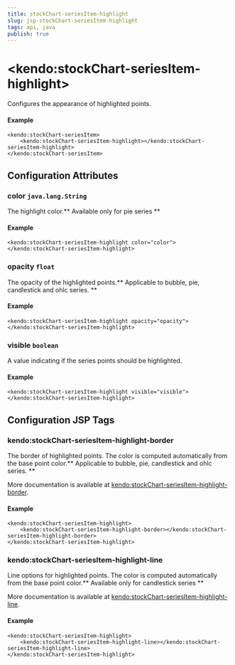 ```yaml
---
title: stockChart-seriesItem-highlight
slug: jsp-stockChart-seriesItem-highlight
tags: api, java
publish: true
---
```


# \<kendo:stockChart-seriesItem-highlight\>

Configures the appearance of highlighted points.

#### Example
    <kendo:stockChart-seriesItem>
        <kendo:stockChart-seriesItem-highlight></kendo:stockChart-seriesItem-highlight>
    </kendo:stockChart-seriesItem>

## Configuration Attributes

### color `java.lang.String`

The highlight color.** Available only for pie series **

#### Example
    <kendo:stockChart-seriesItem-highlight color="color">
    </kendo:stockChart-seriesItem-highlight>

### opacity `float`

The opacity of the highlighted points.** Applicable to bubble, pie, candlestick and ohlc series. **

#### Example
    <kendo:stockChart-seriesItem-highlight opacity="opacity">
    </kendo:stockChart-seriesItem-highlight>

### visible `boolean`

A value indicating if the series points should be highlighted.

#### Example
    <kendo:stockChart-seriesItem-highlight visible="visible">
    </kendo:stockChart-seriesItem-highlight>


##  Configuration JSP Tags

### kendo:stockChart-seriesItem-highlight-border

The border of highlighted points. The color is computed automatically from the base point color.** Applicable to bubble, pie, candlestick and ohlc series. **

More documentation is available at [kendo:stockChart-seriesItem-highlight-border](stockchart/seriesitem-highlight-border).

#### Example

    <kendo:stockChart-seriesItem-highlight>
        <kendo:stockChart-seriesItem-highlight-border></kendo:stockChart-seriesItem-highlight-border>
    </kendo:stockChart-seriesItem-highlight>

### kendo:stockChart-seriesItem-highlight-line

Line options for highlighted points. The color is computed automatically from the base point color.** Available only for candlestick series **

More documentation is available at [kendo:stockChart-seriesItem-highlight-line](stockchart/seriesitem-highlight-line).

#### Example

    <kendo:stockChart-seriesItem-highlight>
        <kendo:stockChart-seriesItem-highlight-line></kendo:stockChart-seriesItem-highlight-line>
    </kendo:stockChart-seriesItem-highlight>

